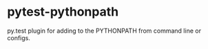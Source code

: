 pytest-pythonpath
=================

py.test plugin for adding to the PYTHONPATH from command line or configs.
